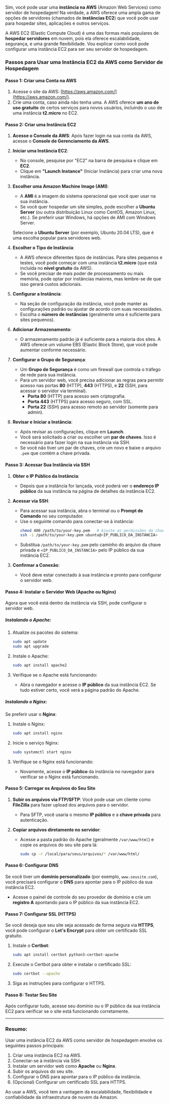 Sim, você pode usar uma **instância na AWS** (Amazon Web Services) como servidor de hospedagem! Na verdade, a AWS oferece uma ampla gama de opções de servidores (chamados de **instâncias EC2**) que você pode usar para hospedar sites, aplicações e outros serviços.

A AWS EC2 (Elastic Compute Cloud) é uma das formas mais populares de **hospedar servidores** em nuvem, pois ela oferece escalabilidade, segurança, e uma grande flexibilidade. Vou explicar como você pode configurar uma instância EC2 para ser seu servidor de hospedagem.

### Passos para Usar uma Instância EC2 da AWS como Servidor de Hospedagem

#### Passo 1: Criar uma Conta na AWS
1. Acesse o site da AWS: [https://aws.amazon.com/](https://aws.amazon.com/).
2. Crie uma conta, caso ainda não tenha uma. A AWS oferece **um ano de uso gratuito** de certos serviços para novos usuários, incluindo o uso de uma instância **t2.micro** no EC2.

#### Passo 2: Criar uma Instância EC2
1. **Acesse o Console da AWS**: Após fazer login na sua conta da AWS, acesse o **Console de Gerenciamento da AWS**.
   
2. **Iniciar uma Instância EC2**:
   - No console, pesquise por "EC2" na barra de pesquisa e clique em **EC2**.
   - Clique em **"Launch Instance"** (Iniciar Instância) para criar uma nova instância.

3. **Escolher uma Amazon Machine Image (AMI)**:
   - A **AMI** é a imagem do sistema operacional que você quer usar na sua instância.
   - Se você quer hospedar um site simples, pode escolher a **Ubuntu Server** (ou outra distribuição Linux como CentOS, Amazon Linux, etc.). Se preferir usar Windows, há opções de AMI com Windows Server.
   
   Selecione a **Ubuntu Server** (por exemplo, Ubuntu 20.04 LTS), que é uma escolha popular para servidores web.

4. **Escolher o Tipo de Instância**:
   - A AWS oferece diferentes tipos de instâncias. Para sites pequenos e testes, você pode começar com uma instância **t2.micro** (que está incluída no **nível gratuito** da AWS).
   - Se você precisar de mais poder de processamento ou mais memória, pode optar por instâncias maiores, mas lembre-se de que isso gerará custos adicionais.

5. **Configurar a Instância**:
   - Na seção de configuração da instância, você pode manter as configurações padrão ou ajustar de acordo com suas necessidades.
   - Escolha o **número de instâncias** (geralmente uma é suficiente para sites pequenos).
   
6. **Adicionar Armazenamento**:
   - O armazenamento padrão já é suficiente para a maioria dos sites. A AWS oferece um volume EBS (Elastic Block Store), que você pode aumentar conforme necessário.

7. **Configurar o Grupo de Segurança**:
   - Um **Grupo de Segurança** é como um firewall que controla o tráfego de rede para sua instância.
   - Para um servidor web, você precisa adicionar as regras para permitir acesso nas portas **80** (HTTP), **443** (HTTPS), e **22** (SSH, para acessar o servidor via terminal).
     - **Porta 80** (HTTP) para acesso sem criptografia.
     - **Porta 443** (HTTPS) para acesso seguro, com SSL.
     - **Porta 22** (SSH) para acesso remoto ao servidor (somente para admin).

8. **Revisar e Iniciar a Instância**:
   - Após revisar as configurações, clique em **Launch**.
   - Você será solicitado a criar ou escolher um **par de chaves**. Isso é necessário para fazer login na sua instância via SSH.
   - Se você não tiver um par de chaves, crie um novo e baixe o arquivo `.pem` que contém a chave privada.

#### Passo 3: Acessar Sua Instância via SSH
1. **Obter o IP Público da Instância**:
   - Depois que a instância for lançada, você poderá ver o **endereço IP público** da sua instância na página de detalhes da instância EC2.
   
2. **Acessar via SSH**:
   - Para acessar sua instância, abra o terminal ou o **Prompt de Comando** no seu computador.
   - Use o seguinte comando para conectar-se à instância:
     ```bash
     chmod 400 /path/to/your-key.pem   # Ajuste as permissões da chave
     ssh -i /path/to/your-key.pem ubuntu@<IP_PUBLICO_DA_INSTANCIA>
     ```
   - Substitua `/path/to/your-key.pem` pelo caminho do arquivo da chave privada e `<IP_PUBLICO_DA_INSTANCIA>` pelo IP público da sua instância EC2.

3. **Confirmar a Conexão**:
   - Você deve estar conectado à sua instância e pronto para configurar o servidor web.

#### Passo 4: Instalar o Servidor Web (Apache ou Nginx)
Agora que você está dentro da instância via SSH, pode configurar o servidor web.

##### Instalando o Apache:
1. Atualize os pacotes do sistema:
   ```bash
   sudo apt update
   sudo apt upgrade
   ```

2. Instale o Apache:
   ```bash
   sudo apt install apache2
   ```

3. Verifique se o Apache está funcionando:
   - Abra o navegador e acesse o **IP público** da sua instância EC2. Se tudo estiver certo, você verá a página padrão do Apache.

##### Instalando o Nginx:
Se preferir usar o **Nginx**:
1. Instale o Nginx:
   ```bash
   sudo apt install nginx
   ```

2. Inicie o serviço Nginx:
   ```bash
   sudo systemctl start nginx
   ```

3. Verifique se o Nginx está funcionando:
   - Novamente, acesse o **IP público** da instância no navegador para verificar se o Nginx está funcionando.

#### Passo 5: Carregar os Arquivos do Seu Site
1. **Subir os arquivos via FTP/SFTP**: Você pode usar um cliente como **FileZilla** para fazer upload dos arquivos para o servidor.
   - Para SFTP, você usaria o mesmo **IP público** e a **chave privada** para autenticação.

2. **Copiar arquivos diretamente no servidor**:
   - Acesse a pasta padrão do Apache (geralmente `/var/www/html`) e copie os arquivos do seu site para lá:
     ```bash
     sudo cp -r /local/para/seus/arquivos/* /var/www/html/
     ```

#### Passo 6: Configurar DNS
Se você tiver um **domínio personalizado** (por exemplo, `www.seusite.com`), você precisará configurar o **DNS** para apontar para o IP público da sua instância EC2.

- Acesse o painel de controle do seu provedor de domínio e crie um **registro A** apontando para o IP público da sua instância EC2.

#### Passo 7: Configurar SSL (HTTPS)
Se você deseja que seu site seja acessado de forma segura via **HTTPS**, você pode configurar o **Let's Encrypt** para obter um certificado SSL gratuito.

1. Instale o **Certbot**:
   ```bash
   sudo apt install certbot python3-certbot-apache
   ```

2. Execute o Certbot para obter e instalar o certificado SSL:
   ```bash
   sudo certbot --apache
   ```

3. Siga as instruções para configurar o HTTPS.

#### Passo 8: Testar Seu Site
Após configurar tudo, acesse seu domínio ou o IP público da sua instância EC2 para verificar se o site está funcionando corretamente.

---

### Resumo:
Usar uma instância EC2 da AWS como servidor de hospedagem envolve os seguintes passos principais:
1. Criar uma instância EC2 na AWS.
2. Conectar-se à instância via SSH.
3. Instalar um servidor web como **Apache** ou **Nginx**.
4. Subir os arquivos do seu site.
5. Configurar o DNS para apontar para o IP público da instância.
6. (Opcional) Configurar um certificado SSL para HTTPS.

Ao usar a AWS, você tem a vantagem da escalabilidade, flexibilidade e confiabilidade da infraestrutura de nuvem da Amazon.